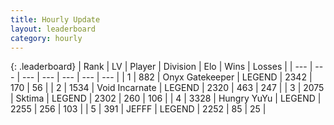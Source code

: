 ```yaml
---
title: Hourly Update
layout: leaderboard
category: hourly
---
```


{: .leaderboard}
| Rank | LV | Player | Division | Elo | Wins | Losses |
| --- | --- | --- | --- | --- | --- | --- |
| <span data-change="0">1</span> | 882 | <span title="ID: 402846">Onyx Gatekeeper</span> | LEGEND | <span data-change="0">2342</span> | <span data-change="0">170</span> | <span data-change="0">56</span> |
| <span data-change="0">2</span> | 1534 | <span title="ID: 366840">Void Incarnate</span> | LEGEND | <span data-change="0">2320</span> | <span data-change="0">463</span> | <span data-change="0">247</span> |
| <span data-change="0">3</span> | 2075 | <span title="ID: 353063">Sktima</span> | LEGEND | <span data-change="0">2302</span> | <span data-change="0">260</span> | <span data-change="0">106</span> |
| <span data-change="3">4</span> | 3328 | <span title="ID: 164871">Hungry YuYu</span> | LEGEND | <span data-change="16">2255</span> | <span data-change="2">256</span> | <span data-change="0">103</span> |
| <span data-change="-1">5</span> | 391 | <span title="ID: 488585">JEFFF</span> | LEGEND | <span data-change="-5">2252</span> | <span data-change="1">85</span> | <span data-change="1">25</span> |